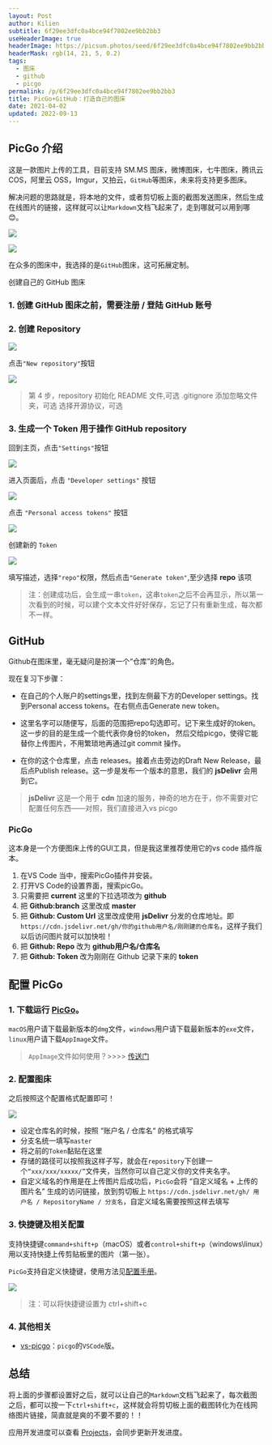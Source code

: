 ```yaml
---
layout: Post
author: Kilien
subtitle: 6f29ee3dfc0a4bce94f7802ee9bb2bb3
useHeaderImage: true
headerImage: https://picsum.photos/seed/6f29ee3dfc0a4bce94f7802ee9bb2bb3/1920/1080
headerMask: rgb(14, 21, 5, 0.2)
tags:
  - 图床
  - github
  - picgo
permalink: /p/6f29ee3dfc0a4bce94f7802ee9bb2bb3
title: PicGo+GitHub：打造自己的图床
date: 2021-04-02
updated: 2022-09-13
---
```


## PicGo 介绍

这是一款图片上传的工具，目前支持 SM.MS 图床，微博图床，七牛图床，腾讯云 COS，阿里云 OSS，Imgur，又拍云，`GitHub`等图床，未来将支持更多图床。

解决问题的思路就是，将本地的文件，或者剪切板上面的截图发送图床，然后生成在线图片的链接，这样就可以让`Markdown`文档飞起来了，走到哪就可以用到哪😊。

![](https://cdn.jsdelivr.net/gh/KiLien/Pics@master/iShot/ishot-01.png)

![](https://cdn.jsdelivr.net/gh/KiLien/Pics@master/iShot/ishot-02.png)

在众多的图床中，我选择的是`GitHub`图床，这可拓展定制。

创建自己的 GitHub 图床

### 1. 创建 GitHub 图床之前，需要注册 / 登陆 GitHub 账号

### 2. 创建 Repository

![](https://cdn.jsdelivr.net/gh/KiLien/Pics@master/iShot/ishot-03.png)

点击`"New repository"`按钮

![](https://cdn.jsdelivr.net/gh/KiLien/Pics@master/iShot/ishot-04.png)

> 第 4 步，repository 初始化 README 文件,可选
> .gitignore 添加忽略文件夹，可选
> 选择开源协议，可选

### 3. 生成一个 Token 用于操作 GitHub repository

回到主页，点击`"Settings"`按钮

![](https://cdn.jsdelivr.net/gh/KiLien/Pics@master/iShot/ishot-05.png)

进入页面后，点击 `"Developer settings"` 按钮

![](https://cdn.jsdelivr.net/gh/KiLien/Pics@master/iShot/ishot-06.png)

点击 `"Personal access tokens"` 按钮

![](https://cdn.jsdelivr.net/gh/KiLien/Pics@master/iShot/ishot-07.png)

创建新的 `Token`

![](https://cdn.jsdelivr.net/gh/KiLien/Pics@master/iShot/ishot-08.png)

填写描述，选择`"repo"`权限，然后点击`"Generate token"`,至少选择 **repo** 该项

> 注：创建成功后，会生成一串`token`，这串`token`之后不会再显示，所以第一次看到的时候，可以建个文本文件好好保存，忘记了只有重新生成，每次都不一样。

## GitHub

Github在图床里，毫无疑问是扮演一个“仓库”的角色。

现在复习下步骤：

*   在自己的个人账户的settings里，找到左侧最下方的Developer settings。找到Personal access tokens。在右侧点击Generate new token。

*   这里名字可以随便写，后面的范围把repo勾选即可。记下来生成好的token。这一步的目的是生成一个能代表你身份的token，
    然后交给picgo，使得它能替你上传图片，不用繁琐地再通过git commit 操作。

*   在你的这个仓库里，点击 releases。接着点击旁边的Draft New Release，最后点Publish release。这一步是发布一个版本的意思，我们的 **jsDelivr** 会用到它。

> **jsDelivr**
> 这是一个用于 **cdn** 加速的服务，神奇的地方在于，你不需要对它配置任何东西——对照，我们直接进入vs picgo

### PicGo

这本身是一个方便图床上传的GUI工具，但是我这里推荐使用它的vs code 插件版本。

1.  在VS Code 当中，搜索PicGo插件并安装。
2.  打开VS Code的设置界面，搜索picGo。
3.  只需要把 **current** 这里的下拉选项改为 **github**
4.  把 **Github:branch** 这里改成 **master**
5.  把 **Github: Custom Url** 这里改成使用 **jsDelivr** 分发的仓库地址。即`https://cdn.jsdelivr.net/gh/你的github用户名/刚刚建的仓库名`，这样子我们以后访问图片就可以加快啦！
6.  把 **Github: Repo** 改为 **github用户名/仓库名**
7.  把 **Github: Token** 改为刚刚在 Github 记录下来的 **token**

## 配置 PicGo

### 1. 下载运行 [PicGo](https://github.com/Molunerfinn/PicGo/releases)。

`macOS`用户请下载最新版本的`dmg`文件，`windows`用户请下载最新版本的`exe`文件，`linux`用户请下载`AppImage`文件。

> `AppImage`文件如何使用？>>>> [传送门](https://sunhwee.com/posts/519be12.html#toc-heading-8)

### 2. 配置图床

之后按照这个配置格式配置即可！

![](https://cdn.jsdelivr.net/gh/KiLien/Pics@master/iShot/ishot-09.png)

*   设定仓库名的时候，按照 “账户名 / 仓库名“ 的格式填写
*   分支名统一填写`master`
*   将之前的`Token`黏贴在这里
*   存储的路径可以按照我这样子写，就会在`repository`下创建一个`“xxx/xxx/xxxxx/”`文件夹，当然你可以自己定义你的文件夹名字。
*   自定义域名的作用是在上传图片后成功后，`PicGo`会将 “自定义域名 + 上传的图片名” 生成的访问链接，放到剪切板上 `https://cdn.jsdelivr.net/gh/ 用户名 / RepositoryName / 分支名`，自定义域名需要按照这样去填写

### 3. 快捷键及相关配置

支持快捷键`command+shift+p`（macOS）或者`control+shift+p`（windows\linux）用以支持快捷上传剪贴板里的图片（第一张）。

`PicGo`支持自定义快捷键，使用方法见[配置手册](https://picgo.github.io/PicGo-Doc/zh/guide/config.html)。

![](https://cdn.jsdelivr.net/gh/KiLien/Pics@master/iShot/ishot-10.png)

> 注：可以将快捷键设置为 ctrl+shift+c

### 4. 其他相关

*   [vs-picgo](https://github.com/Spades-S/vs-picgo)：`picgo`的`VSCode`版。

## 总结

将上面的步骤都设置好之后，就可以让自己的`Markdown`文档飞起来了，每次截图之后，都可以按一下`ctrl+shift+c`，这样就会将剪切板上面的截图转化为在线网络图片链接，简直就是爽的不要不要的！！

应用开发进度可以查看 [Projects](https://github.com/Molunerfinn/PicGo/projects)，会同步更新开发进度。
